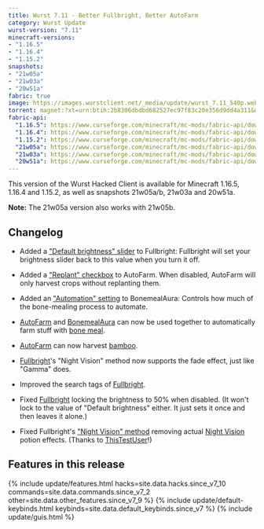 ```yaml
---
title: Wurst 7.11 - Better Fullbright, Better AutoFarm
category: Wurst Update
wurst-version: "7.11"
minecraft-versions:
- "1.16.5"
- "1.16.4"
- "1.15.2"
snapshots:
- "21w05a"
- "21w03a"
- "20w51a"
fabric: true
image: https://images.wurstclient.net/_media/update/wurst_7.11_540p.webp
torrent: magnet:?xt=urn:btih:2b8306dbdbd682527ec97f83c20e356d9dd4a311&dn=Wurst%207.11&tr=udp%3a%2f%2ftracker.opentrackr.org%3a1337%2fannounce&tr=udp%3a%2f%2fopen.tracker.cl%3a1337%2fannounce&tr=udp%3a%2f%2f9.rarbg.com%3a2810%2fannounce&tr=udp%3a%2f%2ftracker.openbittorrent.com%3a6969%2fannounce&tr=udp%3a%2f%2fexodus.desync.com%3a6969%2fannounce&tr=udp%3a%2f%2fwww.torrent.eu.org%3a451%2fannounce&tr=udp%3a%2f%2fvibe.sleepyinternetfun.xyz%3a1738%2fannounce&tr=udp%3a%2f%2ftracker1.bt.moack.co.kr%3a80%2fannounce&tr=udp%3a%2f%2ftracker.zerobytes.xyz%3a1337%2fannounce&tr=udp%3a%2f%2ftracker.torrent.eu.org%3a451%2fannounce&tr=udp%3a%2f%2ftracker.theoks.net%3a6969%2fannounce&tr=udp%3a%2f%2ftracker.srv00.com%3a6969%2fannounce&tr=udp%3a%2f%2ftracker.pomf.se%3a80%2fannounce&tr=udp%3a%2f%2ftracker.ololosh.space%3a6969%2fannounce&tr=udp%3a%2f%2ftracker.monitorit4.me%3a6969%2fannounce&tr=udp%3a%2f%2ftracker.moeking.me%3a6969%2fannounce&tr=udp%3a%2f%2ftracker.lelux.fi%3a6969%2fannounce&tr=udp%3a%2f%2ftracker.leech.ie%3a1337%2fannounce&tr=udp%3a%2f%2ftracker.jordan.im%3a6969%2fannounce&tr=udp%3a%2f%2ftracker.blacksparrowmedia.net%3a6969%2fannounce
fabric-api:
  "1.16.5": https://www.curseforge.com/minecraft/mc-mods/fabric-api/download/3159126
  "1.16.4": https://www.curseforge.com/minecraft/mc-mods/fabric-api/download/3159126
  "1.15.2": https://www.curseforge.com/minecraft/mc-mods/fabric-api/download/3147516
  "21w05a": https://www.curseforge.com/minecraft/mc-mods/fabric-api/download/3191568
  "21w03a": https://www.curseforge.com/minecraft/mc-mods/fabric-api/download/3175287
  "20w51a": https://www.curseforge.com/minecraft/mc-mods/fabric-api/download/3174119
---
```

This version of the Wurst Hacked Client is available for Minecraft 1.16.5, 1.16.4 and 1.15.2, as well as snapshots 21w05a/b, 21w03a and 20w51a.

**Note:** The 21w05a version also works with 21w05b.

## Changelog

- Added a ["Default brightness" slider](https://wurst.wiki/fullbright#default_brightness) to Fullbright: Fullbright will set your brightness slider back to this value when you turn it off.

- Added a ["Replant" checkbox](https://wurst.wiki/autofarm#replant) to AutoFarm. When disabled, AutoFarm will only harvest crops without replanting them.

- Added an ["Automation" setting](https://wurst.wiki/bonemealaura#automation) to BonemealAura: Controls how much of the bone-mealing process to automate.

- [AutoFarm](https://wurst.wiki/autofarm) and [BonemealAura](https://wurst.wiki/bonemealaura) can now be used together to automatically farm stuff with [bone meal](https://minecraft.wiki/w/Bone_Meal).

- [AutoFarm](https://wurst.wiki/autofarm) can now harvest [bamboo](https://minecraft.wiki/w/Bamboo).

- [Fullbright](https://wurst.wiki/fullbright)'s "Night Vision" method now supports the fade effect, just like "Gamma" does.

- Improved the search tags of [Fullbright](https://wurst.wiki/fullbright).

- Fixed [Fullbright](https://wurst.wiki/fullbright) locking the brightness to 50% when disabled. (It won't lock to the value of "Default brightness" either. It just sets it once and then leaves it alone.)

- Fixed Fullbright's ["Night Vision" method](https://wurst.wiki/fullbright#method) removing actual [Night Vision](https://minecraft.wiki/w/Night_Vision) potion effects. (Thanks to <a href="https://github.com/ThisTestUser" target="_blank">ThisTestUser</a>!)

## Features in this release

{% include update/features.html hacks=site.data.hacks.since_v7_10 commands=site.data.commands.since_v7_2 other=site.data.other_features.since_v7_9 %}
{% include update/default-keybinds.html keybinds=site.data.default_keybinds.since_v7 %}
{% include update/guis.html %}
